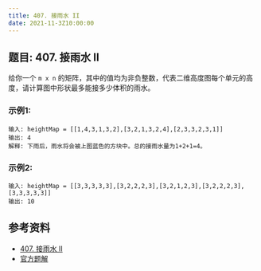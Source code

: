 ```yaml
---
title: 407. 接雨水 II
date: 2021-11-3Z10:00:00
---
```

## 题目: 407. 接雨水 II
给你一个 `m x n` 的矩阵，其中的值均为非负整数，代表二维高度图每个单元的高度，请计算图中形状最多能接多少体积的雨水。
### 示例1:
```
输入: heightMap = [[1,4,3,1,3,2],[3,2,1,3,2,4],[2,3,3,2,3,1]]
输出: 4
解释: 下雨后，雨水将会被上图蓝色的方块中。总的接雨水量为1+2+1=4。
```
### 示例2:
```
输入: heightMap = [[3,3,3,3,3],[3,2,2,2,3],[3,2,1,2,3],[3,2,2,2,3],[3,3,3,3,3]]
输出: 10
```
## 参考资料
- [407. 接雨水 II](https://leetcode-cn.com/problems/trapping-rain-water-ii/)
- [官方题解](https://leetcode-cn.com/problems/trapping-rain-water-ii/solution/jie-yu-shui-ii-by-leetcode-solution-vlj3/)
